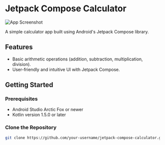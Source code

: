 # Jetpack Compose Calculator

![App Screenshot](screenshots/screenshot.png)

A simple calculator app built using Android's Jetpack Compose library.

## Features

- Basic arithmetic operations (addition, subtraction, multiplication, division).
- User-friendly and intuitive UI with Jetpack Compose.

## Getting Started

### Prerequisites

- Android Studio Arctic Fox or newer
- Kotlin version 1.5.0 or later

### Clone the Repository

```bash
git clone https://github.com/your-username/jetpack-compose-calculator.git
